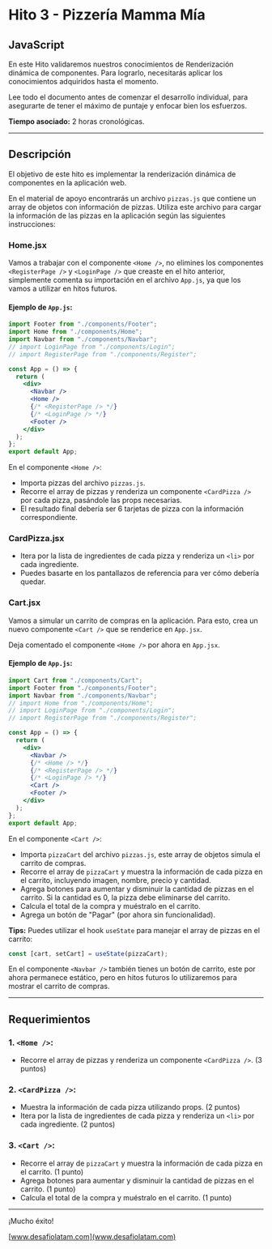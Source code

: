 # Hito 3 - Pizzería Mamma Mía

## JavaScript

En este Hito validaremos nuestros conocimientos de Renderización dinámica de componentes. Para lograrlo, necesitarás aplicar los conocimientos adquiridos hasta el momento.

Lee todo el documento antes de comenzar el desarrollo individual, para asegurarte de tener el máximo de puntaje y enfocar bien los esfuerzos.

**Tiempo asociado:** 2 horas cronológicas.

---

## Descripción

El objetivo de este hito es implementar la renderización dinámica de componentes en la aplicación web.

En el material de apoyo encontrarás un archivo `pizzas.js` que contiene un array de objetos con información de pizzas. Utiliza este archivo para cargar la información de las pizzas en la aplicación según las siguientes instrucciones:

### Home.jsx

Vamos a trabajar con el componente `<Home />`, no elimines los componentes `<RegisterPage />` y `<LoginPage />` que creaste en el hito anterior, simplemente comenta su importación en el archivo `App.js`, ya que los vamos a utilizar en hitos futuros.

#### Ejemplo de `App.js`:

```jsx
import Footer from "./components/Footer";
import Home from "./components/Home";
import Navbar from "./components/Navbar";
// import LoginPage from "./components/Login";
// import RegisterPage from "./components/Register";

const App = () => {
  return (
    <div>
      <Navbar />
      <Home />
      {/* <RegisterPage /> */}
      {/* <LoginPage /> */}
      <Footer />
    </div>
  );
};
export default App;
```

En el componente `<Home />`:

- Importa pizzas del archivo `pizzas.js`.
- Recorre el array de pizzas y renderiza un componente `<CardPizza />` por cada pizza, pasándole las props necesarias.
- El resultado final debería ser 6 tarjetas de pizza con la información correspondiente.

### CardPizza.jsx

- Itera por la lista de ingredientes de cada pizza y renderiza un `<li>` por cada ingrediente.
- Puedes basarte en los pantallazos de referencia para ver cómo debería quedar.

### Cart.jsx

Vamos a simular un carrito de compras en la aplicación. Para esto, crea un nuevo componente `<Cart />` que se renderice en `App.jsx`.

Deja comentado el componente `<Home />` por ahora en `App.jsx`.

#### Ejemplo de `App.js`:

```jsx
import Cart from "./components/Cart";
import Footer from "./components/Footer";
import Navbar from "./components/Navbar";
// import Home from "./components/Home";
// import LoginPage from "./components/Login";
// import RegisterPage from "./components/Register";

const App = () => {
  return (
    <div>
      <Navbar />
      {/* <Home /> */}
      {/* <RegisterPage /> */}
      {/* <LoginPage /> */}
      <Cart />
      <Footer />
    </div>
  );
};
export default App;
```

En el componente `<Cart />`:

- Importa `pizzaCart` del archivo `pizzas.js`, este array de objetos simula el carrito de compras.
- Recorre el array de `pizzaCart` y muestra la información de cada pizza en el carrito, incluyendo imagen, nombre, precio y cantidad.
- Agrega botones para aumentar y disminuir la cantidad de pizzas en el carrito. Si la cantidad es 0, la pizza debe eliminarse del carrito.
- Calcula el total de la compra y muéstralo en el carrito.
- Agrega un botón de "Pagar" (por ahora sin funcionalidad).

**Tips:** Puedes utilizar el hook `useState` para manejar el array de pizzas en el carrito:

```jsx
const [cart, setCart] = useState(pizzaCart);
```

En el componente `<Navbar />` también tienes un botón de carrito, este por ahora permanece estático, pero en hitos futuros lo utilizaremos para mostrar el carrito de compras.

---

## Requerimientos

### 1. `<Home />`:

- Recorre el array de pizzas y renderiza un componente `<CardPizza />`. (3 puntos)

### 2. `<CardPizza />`:

- Muestra la información de cada pizza utilizando props. (2 puntos)
- Itera por la lista de ingredientes de cada pizza y renderiza un `<li>` por cada ingrediente. (2 puntos)

### 3. `<Cart />`:

- Recorre el array de `pizzaCart` y muestra la información de cada pizza en el carrito. (1 punto)
- Agrega botones para aumentar y disminuir la cantidad de pizzas en el carrito. (1 punto)
- Calcula el total de la compra y muéstralo en el carrito. (1 punto)

---

¡Mucho éxito!

[www.desafiolatam.com](www.desafiolatam.com)
